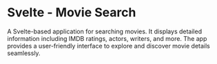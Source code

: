 # Svelte - Movie Search
A Svelte-based application for searching movies. It displays detailed information including IMDB ratings, actors, writers, and more. The app provides a user-friendly interface to explore and discover movie details seamlessly.
